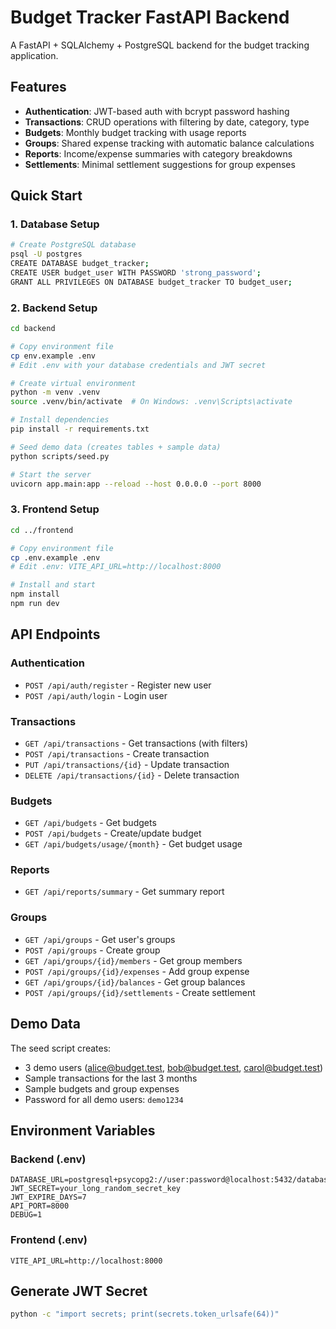 # Budget Tracker FastAPI Backend

A FastAPI + SQLAlchemy + PostgreSQL backend for the budget tracking application.

## Features

- **Authentication**: JWT-based auth with bcrypt password hashing
- **Transactions**: CRUD operations with filtering by date, category, type
- **Budgets**: Monthly budget tracking with usage reports
- **Groups**: Shared expense tracking with automatic balance calculations
- **Reports**: Income/expense summaries with category breakdowns
- **Settlements**: Minimal settlement suggestions for group expenses

## Quick Start

### 1. Database Setup

```bash
# Create PostgreSQL database
psql -U postgres
CREATE DATABASE budget_tracker;
CREATE USER budget_user WITH PASSWORD 'strong_password';
GRANT ALL PRIVILEGES ON DATABASE budget_tracker TO budget_user;
```

### 2. Backend Setup

```bash
cd backend

# Copy environment file
cp env.example .env
# Edit .env with your database credentials and JWT secret

# Create virtual environment
python -m venv .venv
source .venv/bin/activate  # On Windows: .venv\Scripts\activate

# Install dependencies
pip install -r requirements.txt

# Seed demo data (creates tables + sample data)
python scripts/seed.py

# Start the server
uvicorn app.main:app --reload --host 0.0.0.0 --port 8000
```

### 3. Frontend Setup

```bash
cd ../frontend

# Copy environment file
cp .env.example .env
# Edit .env: VITE_API_URL=http://localhost:8000

# Install and start
npm install
npm run dev
```

## API Endpoints

### Authentication
- `POST /api/auth/register` - Register new user
- `POST /api/auth/login` - Login user

### Transactions
- `GET /api/transactions` - Get transactions (with filters)
- `POST /api/transactions` - Create transaction
- `PUT /api/transactions/{id}` - Update transaction
- `DELETE /api/transactions/{id}` - Delete transaction

### Budgets
- `GET /api/budgets` - Get budgets
- `POST /api/budgets` - Create/update budget
- `GET /api/budgets/usage/{month}` - Get budget usage

### Reports
- `GET /api/reports/summary` - Get summary report

### Groups
- `GET /api/groups` - Get user's groups
- `POST /api/groups` - Create group
- `GET /api/groups/{id}/members` - Get group members
- `POST /api/groups/{id}/expenses` - Add group expense
- `GET /api/groups/{id}/balances` - Get group balances
- `POST /api/groups/{id}/settlements` - Create settlement

## Demo Data

The seed script creates:
- 3 demo users (alice@budget.test, bob@budget.test, carol@budget.test)
- Sample transactions for the last 3 months
- Sample budgets and group expenses
- Password for all demo users: `demo1234`

## Environment Variables

### Backend (.env)
```
DATABASE_URL=postgresql+psycopg2://user:password@localhost:5432/database
JWT_SECRET=your_long_random_secret_key
JWT_EXPIRE_DAYS=7
API_PORT=8000
DEBUG=1
```

### Frontend (.env)
```
VITE_API_URL=http://localhost:8000
```

## Generate JWT Secret

```bash
python -c "import secrets; print(secrets.token_urlsafe(64))"
```

